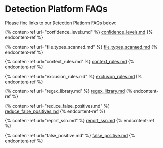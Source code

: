 # Detection Platform FAQs

Please find links to our Detection Platform FAQs below:

{% content-ref url="confidence_levels.md" %}
[confidence\_levels.md](confidence_levels.md)
{% endcontent-ref %}

{% content-ref url="file_types_scanned.md" %}
[file\_types\_scanned.md](file_types_scanned.md)
{% endcontent-ref %}

{% content-ref url="context_rules.md" %}
[context\_rules.md](context_rules.md)
{% endcontent-ref %}

{% content-ref url="exclusion_rules.md" %}
[exclusion\_rules.md](exclusion_rules.md)
{% endcontent-ref %}

{% content-ref url="regex_library.md" %}
[regex\_library.md](regex_library.md)
{% endcontent-ref %}

{% content-ref url="reduce_false_positives.md" %}
[reduce\_false\_positives.md](reduce_false_positives.md)
{% endcontent-ref %}

{% content-ref url="report_ssn.md" %}
[report\_ssn.md](report_ssn.md)
{% endcontent-ref %}

{% content-ref url="false_positive.md" %}
[false\_positive.md](false_positive.md)
{% endcontent-ref %}
